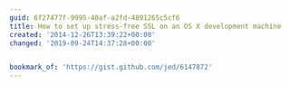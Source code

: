 ```yaml
---
guid: 6f27477f-9995-40af-a2fd-4891265c5cf6
title: How to set up stress-free SSL on an OS X development machine
created: '2014-12-26T13:39:22+00:00'
changed: '2019-09-24T14:37:28+00:00'


bookmark_of: 'https://gist.github.com/jed/6147872'
---
```




